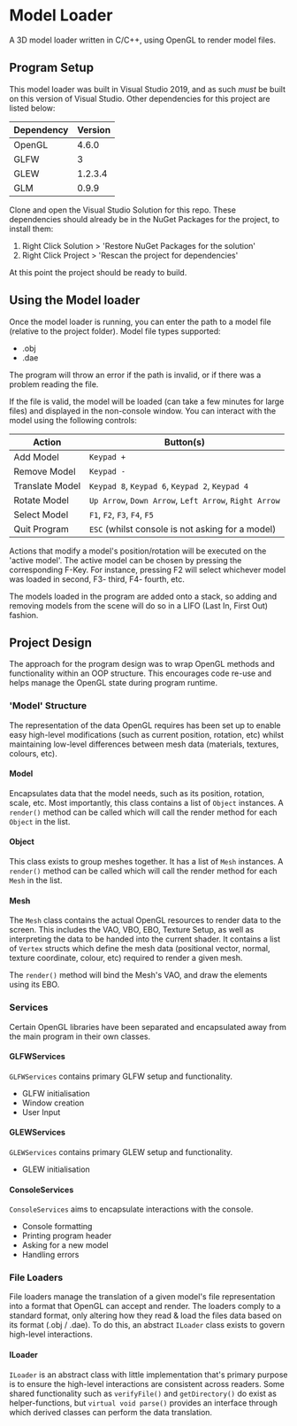 # Model Loader
A 3D model loader written in C/C++, using OpenGL to render model files.
## Program Setup
This model loader was built in Visual Studio 2019, and as such *must* be built on this version of Visual Studio. Other dependencies for this project are listed below:

Dependency | Version
---------- | ----------
OpenGL     | 4.6.0
GLFW       | 3
GLEW       | 1.2.3.4
GLM        | 0.9.9

Clone and open the Visual Studio Solution for this repo. These dependencies should already be in the NuGet Packages for the project, to install them:
1. Right Click Solution > 'Restore NuGet Packages for the solution'
2. Right Click Project > 'Rescan the project for dependencies'

At this point the project should be ready to build.

## Using the Model loader
Once the model loader is running, you can enter the path to a model file (relative to the project folder). Model file types supported:
* .obj
* .dae

The program will throw an error if the path is invalid, or if there was a problem reading the file.

If the file is valid, the model will be loaded (can take a few minutes for large files) and displayed in the non-console window. You can interact with the model using the following controls:

Action          | Button(s)
----------------|---------
Add Model       | `Keypad +`
Remove Model    | `Keypad -`
Translate Model | `Keypad 8`, `Keypad 6`, `Keypad 2`, `Keypad 4`
Rotate Model    | `Up Arrow`, `Down Arrow`, `Left Arrow`, `Right Arrow`
Select Model    | `F1`, `F2`, `F3`, `F4`, `F5`
Quit Program    | `ESC` (whilst console is not asking for a model)

Actions that modify a model's position/rotation will be executed on the 'active model'. The active model can be chosen by pressing the corresponding F-Key. For instance, pressing F2 will select whichever model was loaded in second, F3- third, F4- fourth, etc.

The models loaded in the program are added onto a stack, so adding and removing models from the scene will do so in a LIFO (Last In, First Out) fashion.

## Project Design
The approach for the program design was to wrap OpenGL methods and functionality within an OOP structure. This encourages code re-use and helps manage the OpenGL state during program runtime.

### 'Model' Structure
The representation of the data OpenGL requires has been set up to enable easy high-level modifications (such as current position, rotation, etc) whilst maintaining low-level differences between mesh data (materials, textures, colours, etc).

#### Model
Encapsulates data that the model needs, such as its position, rotation, scale, etc. Most importantly, this class contains a list of `Object` instances. A `render()` method can be called which will call the render method for each `Object` in the list.

#### Object
This class exists to group meshes together. It has a list of `Mesh` instances. A `render()` method can be called which will call the render method for each `Mesh` in the list.

#### Mesh
The `Mesh` class contains the actual OpenGL resources to render data to the screen. This includes the VAO, VBO, EBO, Texture Setup, as well as interpreting the data to be handed into the current shader. It contains a list of `Vertex` structs which define the mesh data (positional vector, normal, texture coordinate, colour, etc) required to render a given mesh.

The `render()` method will bind the Mesh's VAO, and draw the elements using its EBO.

### Services
Certain OpenGL libraries have been separated and encapsulated away from the main program in their own classes.

#### GLFWServices
`GLFWServices` contains primary GLFW setup and functionality.
* GLFW initialisation
* Window creation
* User Input

#### GLEWServices
`GLEWServices` contains primary GLEW setup and functionality.
* GLEW initialisation

#### ConsoleServices
`ConsoleServices` aims to encapsulate interactions with the console.
* Console formatting
* Printing program header
* Asking for a new model
* Handling errors

### File Loaders
File loaders manage the translation of a given model's file representation into a format that OpenGL can accept and render. The loaders comply to a standard format, only altering how they read & load the files data based on its format (.obj / .dae). To do this, an abstract `ILoader` class exists to govern high-level interactions.

#### ILoader
`ILoader` is an abstract class with little implementation that's primary purpose is to ensure the high-level interactions are consistent across readers. Some shared functionality such as `verifyFile()` and `getDirectory()` do exist as helper-functions, but `virtual void parse()` provides an interface through which derived classes can perform the data translation.
